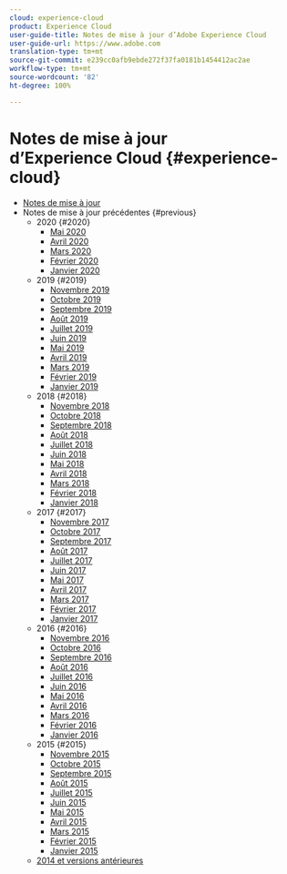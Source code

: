 ```yaml
---
cloud: experience-cloud
product: Experience Cloud
user-guide-title: Notes de mise à jour d’Adobe Experience Cloud
user-guide-url: https://www.adobe.com
translation-type: tm+mt
source-git-commit: e239cc0afb9ebde272f37fa0181b1454412ac2ae
workflow-type: tm+mt
source-wordcount: '82'
ht-degree: 100%

---
```



# Notes de mise à jour d’Experience Cloud {#experience-cloud}

+ [Notes de mise à jour](current.md)
+ Notes de mise à jour précédentes {#previous}
   + 2020 {#2020}
      + [Mai 2020](c-legacy-releases/2020/05212020.md)
      + [Avril 2020](c-legacy-releases/2020/04162020.md)
      + [Mars 2020](c-legacy-releases/2020/03122020.md)
      + [Février 2020](c-legacy-releases/2020/02202020.md)
      + [Janvier 2020](c-legacy-releases/2020/01162020.md)
   + 2019 {#2019}
      + [Novembre 2019](c-legacy-releases/2019/10312019.md)
      + [Octobre 2019](c-legacy-releases/2019/10102019.md)
      + [Septembre 2019](c-legacy-releases/2019/09122019.md)
      + [Août 2019](c-legacy-releases/2019/08082019.md)
      + [Juillet 2019](c-legacy-releases/2019/07182019.md)
      + [Juin 2019](c-legacy-releases/2019/06132019.md)
      + [Mai 2019](c-legacy-releases/2019/05092019.md)
      + [Avril 2019](c-legacy-releases/2019/04112019.md)
      + [Mars 2019](c-legacy-releases/2019/03072019.md)
      + [Février 2019](c-legacy-releases/2019/02072019.md)
      + [Janvier 2019](c-legacy-releases/2019/01172019.md)
   + 2018 {#2018}
      + [Novembre 2018](c-legacy-releases/2018/11012018.md)
      + [Octobre 2018](c-legacy-releases/2018/10112018.md)
      + [Septembre 2018](c-legacy-releases/2018/09132018.md)
      + [Août 2018](c-legacy-releases/2018/08092018.md)
      + [Juillet 2018](c-legacy-releases/2018/07192018.md)
      + [Juin 2018](c-legacy-releases/2018/06142018.md)
      + [Mai 2018](c-legacy-releases/2018/05102018.md)
      + [Avril 2018](c-legacy-releases/2018/04122018.md)
      + [Mars 2018](c-legacy-releases/2018/03082018.md)
      + [Février 2018](c-legacy-releases/2018/02082018.md)
      + [Janvier 2018](c-legacy-releases/2018/01182018.md)
   + 2017 {#2017}
      + [Novembre 2017](c-legacy-releases/2017/11092017.md)
      + [Octobre 2017](c-legacy-releases/2017/10262017.md)
      + [Septembre 2017](c-legacy-releases/2017/09212017.md)
      + [Août 2017](c-legacy-releases/2017/08172017.md)
      + [Juillet 2017](c-legacy-releases/2017/07202017.md)
      + [Juin 2017](c-legacy-releases/2017/06082017.md)
      + [Mai 2017](c-legacy-releases/2017/05182017.md)
      + [Avril 2017](c-legacy-releases/2017/04202017.md)
      + [Mars 2017](c-legacy-releases/2017/03092017.md)
      + [Février 2017](c-legacy-releases/2017/02162017.md)
      + [Janvier 2017](c-legacy-releases/2017/01192017.md)
   + 2016 {#2016}
      + [Novembre 2016](c-legacy-releases/2016/11102016.md)
      + [Octobre 2016](c-legacy-releases/2016/10202016.md)
      + [Septembre 2016](c-legacy-releases/2016/09152016.md)
      + [Août 2016](c-legacy-releases/2016/08182016.md)
      + [Juillet 2016](c-legacy-releases/2016/07212016.md)
      + [Juin 2016](c-legacy-releases/2016/06162016.md)
      + [Mai 2016](c-legacy-releases/2016/05192016.md)
      + [Avril 2016](c-legacy-releases/2016/04212016.md)
      + [Mars 2016](c-legacy-releases/2016/03172016.md)
      + [Février 2016](c-legacy-releases/2016/02182016.md)
      + [Janvier 2016](c-legacy-releases/2016/01212016.md)
   + 2015 {#2015}
      + [Novembre 2015](c-legacy-releases/2015/11052015.md)
      + [Octobre 2015](c-legacy-releases/2015/10152015.md)
      + [Septembre 2015](c-legacy-releases/2015/09172015.md)
      + [Août 2015](c-legacy-releases/2015/08202015.md)
      + [Juillet 2015](c-legacy-releases/2015/07162015.md)
      + [Juin 2015](c-legacy-releases/2015/06182015.md)
      + [Mai 2015](c-legacy-releases/2015/05212015.md)
      + [Avril 2015](c-legacy-releases/2015/04162015.md)
      + [Mars 2015](c-legacy-releases/2015/03192015.md)
      + [Février 2015](c-legacy-releases/2015/02192015.md)
      + [Janvier 2015](c-legacy-releases/2015/01152015.md)
   + [2014 et versions antérieures](c-legacy-releases/2014-earlier.md)